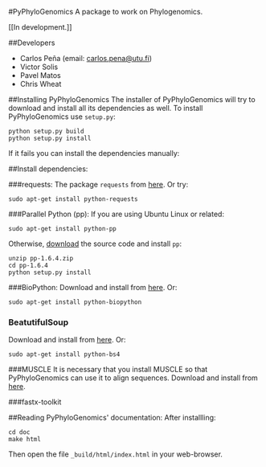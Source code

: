 #PyPhyloGenomics
A package to work on Phylogenomics.

[[In development.]]

##Developers
* Carlos Peña (email: carlos.pena@utu.fi)
* Victor Solis
* Pavel Matos
* Chris Wheat


##Installing PyPhyloGenomics
The installer of PyPhyloGenomics will try to download and install all its dependencies as well. 
To install PyPhyloGenomics use `setup.py`:

    python setup.py build  
    python setup.py install

If it fails you can install the dependencies manually:

##Install dependencies:

###requests:
The package ``requests`` from [here](http://docs.python-requests.org/en/latest/user/install/). Or try:

    sudo apt-get install python-requests

###Parallel Python (pp):
If you are using Ubuntu Linux or related:

    sudo apt-get install python-pp

Otherwise, [download](http://www.parallelpython.com/content/view/15/30/) the source code and install `pp`:

    unzip pp-1.6.4.zip
    cd pp-1.6.4
    python setup.py install

###BioPython:
Download and install from [here](http://biopython.org/wiki/Download). Or:

    sudo apt-get install python-biopython

### BeatutifulSoup
Download and install from [here](http://www.crummy.com/software/BeautifulSoup/). Or:

    sudo apt-get install python-bs4

###MUSCLE
It is necessary that you install MUSCLE so that PyPhyloGenomics can use it to align sequences. 
Download and install from [here](http://www.drive5.com/muscle/downloads.htm).


###fastx-toolkit

##Reading PyPhyloGenomics' documentation:
After installling:

    cd doc  
    make html

Then open the file `_build/html/index.html` in your web-browser.


